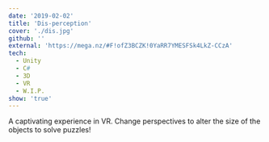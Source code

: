 ```yaml
---
date: '2019-02-02'
title: 'Dis-perception'
cover: './dis.jpg'
github: ''
external: 'https://mega.nz/#F!ofZ3BCZK!0YaRR7YMESFSk4LkZ-CCzA'
tech:
  - Unity
  - C#
  - 3D
  - VR
  - W.I.P.
show: 'true'
---
```


A captivating experience in VR. Change perspectives to alter the size of the objects to solve puzzles!
